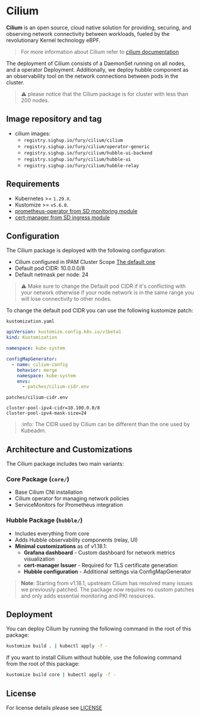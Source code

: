 # Cilium

<!-- <KFD-DOCS> -->

**Cilium** is an open source, cloud native solution for providing, securing, and observing network connectivity between
workloads, fueled by the revolutionary Kernel technology eBPF.

> For more information about Cilium refer to [cilium documentation][cilium-documentation]

The deployment of Cilium consists of a DaemonSet running on all nodes, and a operator Deployment.
Additionally, we deploy hubble component as an observability tool on the network connections between pods in the cluster.

> ⚠️ please notice that the Cilium package is for cluster with less than 200 nodes.

## Image repository and tag

- cilium images:
  - `registry.sighup.io/fury/cilium/cilium`
  - `registry.sighup.io/fury/cilium/operator-generic`
  - `registry.sighup.io/fury/cilium/hubble-ui-backend`
  - `registry.sighup.io/fury/cilium/hubble-ui`
  - `registry.sighup.io/fury/cilium/hubble-relay`

## Requirements

- Kubernetes >= `1.29.X`.
- Kustomize >= `v5.6.0`.
- [prometheus-operator from SD monitoring module][prometheus-operator]
- [cert-manager from SD ingress module][cert-manager]

## Configuration

The Cilium package is deployed with the following configuration:

- Cilium configured in IPAM Cluster Scope [The default one](https://docs.cilium.io/en/v1.13/network/concepts/ipam/cluster-pool/)
- Default pod CIDR: 10.0.0.0/8
- Default netmask per node: 24

> :warning: Make sure to change the Default pod CIDR if it's conflicting with your network otherwise if your node network is in
> the same range you will lose connectivity to other nodes.

To change the default pod CIDR you can use the following kustomize patch:

`kustomization.yaml`
```yaml
apiVersion: kustomize.config.k8s.io/v1beta1
kind: Kustomization

namespace: kube-system

configMapGenerator:
  - name: cilium-config
    behavior: merge
    namespace: kube-system
    envs:
      - patches/cilium-cidr.env
```
`patches/cilium-cidr.env`
```dotenv
cluster-pool-ipv4-cidr=10.100.0.0/8
cluster-pool-ipv4-mask-size=24
```

> :info: The CIDR used by Cilium can be different than the one used by Kubeadm.

## Architecture and Customizations

The Cilium package includes two main variants:

### Core Package (`core/`)
- Base Cilium CNI installation
- Cilium operator for managing network policies
- ServiceMonitors for Prometheus integration

### Hubble Package (`hubble/`)
- Includes everything from core
- Adds Hubble observability components (relay, UI)
- **Minimal customizations** as of v1.18.1:
  - **Grafana dashboard** - Custom dashboard for network metrics visualization
  - **cert-manager Issuer** - Required for TLS certificate generation
  - **Hubble configuration** - Additional settings via ConfigMapGenerator

> **Note**: Starting from v1.18.1, upstream Cilium has resolved many issues we previously patched. The package now requires no custom patches and only adds essential monitoring and PKI resources.

## Deployment

You can deploy Cilium by running the following command in the root of this package:

```bash
kustomize build . | kubectl apply -f -
```

If you want to install Cilium without hubble, use the following command from the root of this package:

```bash
kustomize build core | kubectl apply -f -
```

<!-- LINKS -->
[cilium-documentation]: https://docs.cilium.io/en/stable/
[prometheus-operator]: https://github.com/sighup-io/fury-kubernetes-monitoring/blob/master/katalog/prometheus-operator
[cert-manager]: https://github.com/sighup-io/fury-kubernetes-ingress/blob/master/katalog/cert-manager

<!-- </KFD-DOCS> -->

## License

For license details please see [LICENSE](./../../LICENSE)
